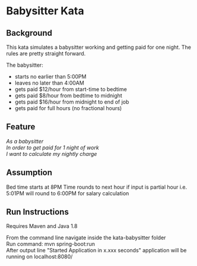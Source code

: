 # Babysitter Kata

## Background
This kata simulates a babysitter working and getting paid for one night.  The rules are pretty straight forward.

The babysitter:
- starts no earlier than 5:00PM
- leaves no later than 4:00AM
- gets paid $12/hour from start-time to bedtime
- gets paid $8/hour from bedtime to midnight
- gets paid $16/hour from midnight to end of job
- gets paid for full hours (no fractional hours)


## Feature
*As a babysitter<br>
In order to get paid for 1 night of work<br>
I want to calculate my nightly charge<br>*

## Assumption
Bed time starts at 8PM
Time rounds to next hour if input is partial hour i.e. 5:01PM will round to 6:00PM for salary calculation

## Run Instructions
Requires Maven and Java 1.8

From the command line navigate inside the kata-babysitter folder<br>
Run command: mvn spring-boot:run<br>
After output line "Started Application in x.xxx seconds" application will be running on localhost:8080/


